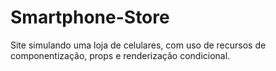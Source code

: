 # Smartphone-Store
Site simulando uma loja de celulares, com uso de recursos de componentização, props e renderização condicional.
